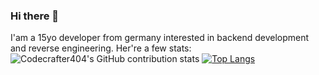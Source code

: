 ### Hi there 👋

I'am a 15yo developer from germany interested in backend development and reverse engineering.
Her're a few stats:
![Codecrafter404's GitHub contribution stats](https://github-readme-stats.vercel.app/api?username=codecrafter404&count_private=true) [![Top Langs](https://github-readme-stats-3cu3p1kf5-codecrafter404.vercel.app/api/top-langs/?username=codecrafter404&count_private=true)](https://github.com/anuraghazra/github-readme-stats)
<!--
**codecrafter404/codecrafter404** is a ✨ _special_ ✨ repository because its `README.md` (this file) appears on your GitHub profile.

Here are some ideas to get you started:

- 🔭 I’m currently working on ...
- 🌱 I’m currently learning ...
- 👯 I’m looking to collaborate on ...
- 🤔 I’m looking for help with ...
- 💬 Ask me about ...
- 📫 How to reach me: ...
- 😄 Pronouns: ...
- ⚡ Fun fact: ...
-->
